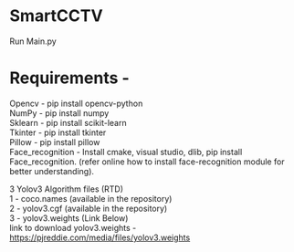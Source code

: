 # SmartCCTV

Run Main.py 

# Requirements - <br>
Opencv - pip install opencv-python <br>
NumPy - pip install numpy <br>
Sklearn - pip install scikit-learn <br>
Tkinter - pip install tkinter <br>
Pillow - pip install pillow <br>
Face_recognition - Install cmake, visual studio, dlib, pip install Face_recognition. (refer online how to install face-recognition module for better understanding).


3 Yolov3 Algorithm files (RTD) <br>
1 - coco.names (available in the repository) <br>
2 - yolov3.cgf (available in the repository) <br>
3 - yolov3.weights (Link Below) <br>
link to download yolov3.weights - https://pjreddie.com/media/files/yolov3.weights 
